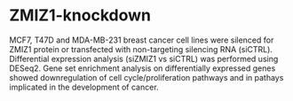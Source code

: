 # ZMIZ1-knockdown

MCF7, T47D and MDA-MB-231 breast cancer cell lines were silenced for ZMIZ1 protein or transfected with non-targeting silencing RNA (siCTRL). Differential expression analysis (siZMIZ1 vs siCTRL) was performed using DESeq2. Gene set enrichment analysis on differentially expressed genes showed downregulation of cell cycle/proliferation pathways and in pathays implicated in the development of cancer.
